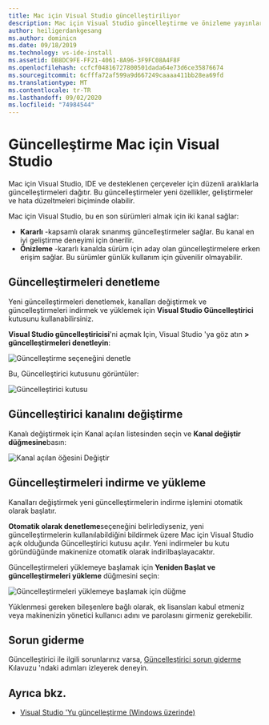 ```yaml
---
title: Mac için Visual Studio güncelleştiriliyor
description: Mac için Visual Studio güncelleştirme ve önizleme yayınlarına erişme yönergeleri.
author: heiligerdankgesang
ms.author: dominicn
ms.date: 09/18/2019
ms.technology: vs-ide-install
ms.assetid: DB8DC9FE-FF21-4061-8A96-3F9FC08A4F8F
ms.openlocfilehash: ccfcf04816727800501dada64e73d6ce35876674
ms.sourcegitcommit: 6cfffa72af599a9d667249caaaa411bb28ea69fd
ms.translationtype: MT
ms.contentlocale: tr-TR
ms.lasthandoff: 09/02/2020
ms.locfileid: "74984544"
---
```

# <a name="update-visual-studio-for-mac"></a>Güncelleştirme Mac için Visual Studio

Mac için Visual Studio, IDE ve desteklenen çerçeveler için düzenli aralıklarla güncelleştirmeleri dağıtır. Bu güncelleştirmeler yeni özellikler, geliştirmeler ve hata düzeltmeleri biçiminde olabilir.

Mac için Visual Studio, bu en son sürümleri almak için iki kanal sağlar:

* **Kararlı** -kapsamlı olarak sınanmış güncelleştirmeler sağlar. Bu kanal en iyi geliştirme deneyimi için önerilir.
* **Önizleme** -kararlı kanalda sürüm için aday olan güncelleştirmelere erken erişim sağlar. Bu sürümler günlük kullanım için güvenilir olmayabilir.

## <a name="checking-for-updates"></a>Güncelleştirmeleri denetleme

Yeni güncelleştirmeleri denetlemek, kanalları değiştirmek ve güncelleştirmeleri indirmek ve yüklemek için **Visual Studio Güncelleştirici** kutusunu kullanabilirsiniz.

**Visual Studio güncelleştiricisi**'ni açmak Için, Visual Studio 'ya göz atın **> güncelleştirmeleri denetleyin**:

![Güncelleştirme seçeneğini denetle](media/update-image1.png)

Bu, Güncelleştirici kutusunu görüntüler:

![Güncelleştirici kutusu](media/update-image2.png)

## <a name="changing-the-updater-channel"></a>Güncelleştirici kanalını değiştirme

Kanalı değiştirmek için Kanal açılan listesinden seçin ve **Kanal değiştir düğmesine**basın:

![Kanal açılan öğesini Değiştir](media/update-image3.png)

## <a name="downloading-and-installing-updates"></a>Güncelleştirmeleri indirme ve yükleme

Kanalları değiştirmek yeni güncelleştirmelerin indirme işlemini otomatik olarak başlatır.

**Otomatik olarak denetleme**seçeneğini belirlediyseniz, yeni güncelleştirmelerin kullanılabildiğini bildirmek üzere Mac için Visual Studio açık olduğunda Güncelleştirici kutusu açılır. Yeni indirmeler bu kutu göründüğünde makinenize otomatik olarak indirilbaşlayacaktır.

Güncelleştirmeleri yüklemeye başlamak için **Yeniden Başlat ve güncelleştirmeleri yükleme** düğmesini seçin:

![Güncelleştirmeleri yüklemeye başlamak için düğme](media/update-image4.png)

Yüklenmesi gereken bileşenlere bağlı olarak, ek lisansları kabul etmeniz veya makinenizin yönetici kullanıcı adını ve parolasını girmeniz gerekebilir.

## <a name="troubleshooting"></a>Sorun giderme

Güncelleştirici ile ilgili sorunlarınız varsa, [Güncelleştirici sorun giderme](updater-troubleshooting.md) Kılavuzu 'ndaki adımları izleyerek deneyin.

## <a name="see-also"></a>Ayrıca bkz.

- [Visual Studio 'Yu güncelleştirme (Windows üzerinde)](/visualstudio/install/update-visual-studio)
